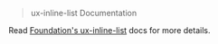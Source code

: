 > ux-inline-list Documentation

Read [Foundation's ux-inline-list](http://foundation.zurb.com/docs/components/ux-inline-list.html) docs for more details.


